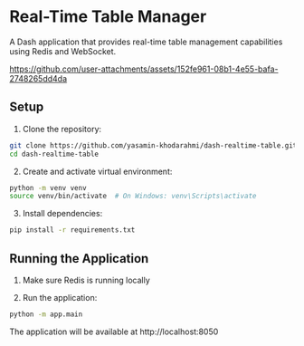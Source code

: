# Real-Time Table Manager

A Dash application that provides real-time table management capabilities using Redis and WebSocket.

https://github.com/user-attachments/assets/152fe961-08b1-4e55-bafa-2748265dd4da

## Setup

1. Clone the repository:
```bash
git clone https://github.com/yasamin-khodarahmi/dash-realtime-table.git
cd dash-realtime-table
```

2. Create and activate virtual environment:
```bash
python -m venv venv
source venv/bin/activate  # On Windows: venv\Scripts\activate
```

3. Install dependencies:
```bash
pip install -r requirements.txt
```

## Running the Application

1. Make sure Redis is running locally

2. Run the application:
```bash
python -m app.main
```

The application will be available at http://localhost:8050
